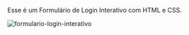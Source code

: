 Esse é um Formulário de Login Interativo com HTML e CSS.


![formulario-login-interativo](https://user-images.githubusercontent.com/48922227/116173026-2f38bf80-a6e2-11eb-8dc6-542863eed600.PNG)

